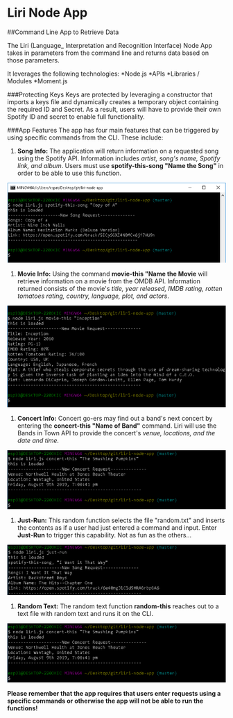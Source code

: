 # Liri Node App

##Command Line App to Retrieve Data

The Liri (Language_ Interpretation and Recognition Interface) Node App takes in parameters from the command line and returns data based on those parameters. 

It leverages the following technologies:
*Node.js
*APIs
*Libraries / Modules
*Moment.js

###Protecting Keys
Keys are protected by leveraging a constructor that imports a keys file and dynamically creates a temporary object containing the required ID and Secret. As a result, users will have to provide their own Spotify ID and secret to enable full functionality.

###App Features
The app has four main features that can be triggered by using specific commands from the CLI. These include:

1. **Song Info:** The application will return information on a requested song using the Spotify API. Information includes *artist, song's name, Spotify link, and album*. Users must use **spotify-this-song "Name the Song"** in order to be able to use this function.

![Spotify-This-Song-Example](/ScreenCaps/SpotifyThisSongExample.png)

1. **Movie Info:** Using the command **movie-this "Name the Movie** will retrieve information on a movie from the OMDB API. Information returned consists of the movie's *title, year released, IMDB rating, rotten tomatoes rating, country, language, plot, and actors*. 

![Movie-This-Example](/ScreenCaps/MovieThisExample.png)

1. **Concert Info:** Concert go-ers may find out a band's next concert by entering the **concert-this "Name of Band"** command. Liri will use the Bands in Town API to provide the concert's *venue, locations, and the date and time.*

![Concert-This-Example](/ScreenCaps/ConcertThisExample.png)

1. **Just-Run:** This random function selects the file "random.txt" and inserts the contents as if a user had just entered a command and input. Enter **Just-Run** to trigger this capability. Not as fun as the others...

![Just-Run-Example](/ScreenCaps/JustRunExample.png)

1. **Random Text:** The random text function **random-this** reaches out to a text file with random text and runs it on the CLI.

![Random-This-Example](/ScreenCaps/ConcertThisExample.png)

**Please remember that the app requires that users enter requests using a specific commands or otherwise the app will not be able to run the functions!**